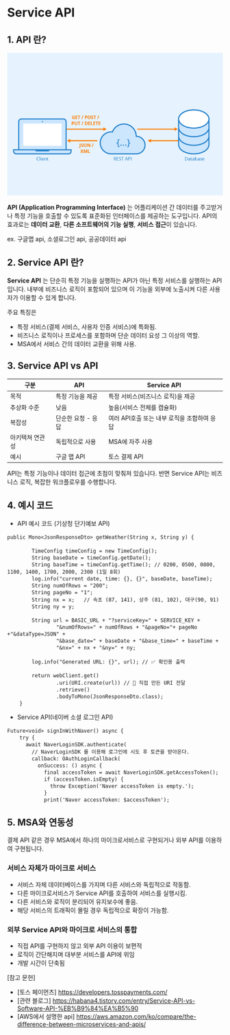 # Service API

## 1. API 란?

![serviceApi](./images/api.webp)

**API (Application Programming Interface)** 는 어플리케이션 간 데이터를 주고받거나 특정 기능을 호출할 수 있도록 표준화된 인터페이스를 제공하는 도구입니다. API의 효과로는 **데이터 교환**, **다른 소프트웨어의 기능 실행**, **서비스 접근**이 있습니다.

ex. 구글맵 api, 소셜로그인 api, 공공데이터 api


## 2. Service API 란?

**Service API** 는 단순히 특정 기능을 실행하는 API가 아닌 특정 서비스를 실행하는 API 입니다. 내부에 비즈니스 로직이 포함되어 있으며 이 기능을 외부에 노출시켜 다른 사용자가 이용할 수 있게 합니다.

주요 특징은
- 특정 서비스(결제 서비스, 사용자 인증 서비스)에 특화됨.
- 비즈니스 로직이나 프로세스를 포함하며 단순 데이터 요성 그 이상의 역할.
- MSA에서 서비스 간의 데이터 교환을 위해 사용.

## 3. Service API vs API

| 구분   | API | Service API   |
|-------|------|--------|
| 목적 | 특정 기능을 제공 | 특정 서비스(비즈니스 로직)을 제공 |
| 추상화 수준 | 낮음   | 높음(서비스 전체를 캡슐화) |
| 복잡성 | 단순한 요청 - 응답 | 여러 API호출 또는 내부 로직을 조합하여 응답 |
| 아키텍쳐 연관성 | 독립적으로 사용 | MSA에 자주 사용 |
| 예시 | 구글 맵 API | 토스 결제 API |

API는 특정 기능이나 데이터 접근에 초첨이 맞춰져 있습니다. 반면 Service API는 비즈니스 로직, 복잡한 워크플로우를 수행합니다.


## 4. 예시 코드

- API 예시 코드 (기상청 단기예보 API)

```
public Mono<JsonResponseDto> getWeather(String x, String y) {

        TimeConfig timeConfig = new TimeConfig();
        String baseDate = timeConfig.getDate();
        String baseTime = timeConfig.getTime(); // 0200, 0500, 0800, 1100, 1400, 1700, 2000, 2300 (1일 8회)
        log.info("current date, time: {}, {}", baseDate, baseTime);
        String numOfRows = "200";
        String pageNo = "1";
        String nx = x;   // 속초 (87, 141), 상주 (81, 102), 대구(90, 91)
        String ny = y;

        String url = BASIC_URL + "?serviceKey=" + SERVICE_KEY +
                "&numOfRows=" + numOfRows + "&pageNo="+ pageNo +"&dataType=JSON" +
                "&base_date=" + baseDate + "&base_time=" + baseTime +
                "&nx=" + nx + "&ny=" + ny;

        log.info("Generated URL: {}", url); // ✅ 확인용 출력

        return webClient.get()
                .uri(URI.create(url)) // 🔹 직접 만든 URI 전달
                .retrieve()
                .bodyToMono(JsonResponseDto.class);
    }
```


- Service API(네이버 소셜 로그인 API)

```
Future<void> signInWithNaver() async {
    try {
      await NaverLoginSDK.authenticate(
        // NaverLoginSDK 를 이용해 로그인에 시도 후 토큰을 받아온다.
        callback: OAuthLoginCallback(
          onSuccess: () async {
            final accessToken = await NaverLoginSDK.getAccessToken();
            if (accessToken.isEmpty) {
              throw Exception('Naver accessToken is empty.');
            }
            print('Naver accessToken: $accessToken');
```


## 5. MSA와 연동성

결제 API 같은 경우 MSA에서 하나의 마이크로서비스로 구현되거나 외부 API를 이용하여 구현됩니다.


### 서비스 자체가 마이크로 서비스
- 서비스 자체 데이터베이스를 가지며 다른 서비스와 독립적으로 작동함.
- 다른 마이크로서비스가 Service API를 호출하여 서비스를 실행시킴.
- 다른 서비스와 로직이 분리되어 유지보수에 좋음.
- 해당 서비스의 트래픽이 몰릴 경우 독립적으로 확장이 가능함.

### 외부 Service API와 마이크로 서비스의 통합
- 직접 API를 구현하지 않고 외부 API 이용이 보편적
- 로직이 간단해지며 대부분 서비스를 API에 위임
- 개발 시간이 단축됨


[참고 문헌]

- [토스 페이먼츠] https://developers.tosspayments.com/
- [관련 블로그] https://habana4.tistory.com/entry/Service-API-vs-Software-API-%EB%B9%84%EA%B5%90
- [AWS에서 설명한 api] https://aws.amazon.com/ko/compare/the-difference-between-microservices-and-apis/